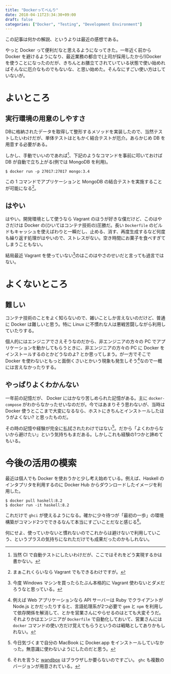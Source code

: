 ```yaml
---
title: "Dockerってべんり"
date: 2018-04-11T23:34:30+09:00
draft: false
categories: ["Docker", "Testing", "Development Environment"]
---
```


この記事は何かの解説、というよりは最近の感想である。

やっと Docker って便利だなと思えるようになってきた。一年近く前から Docker を避けるようになり、最近業務の都合で(上司が採用したから!)Dockerを使うことになったのだが、きちんとお膳立てされていている状態で使い始めればそんなに厄介なものでもないな、と思い始めた。そんなにすごい使い方はしていないが。

# よいところ

## 実行環境の用意のしやすさ

DBに格納されたデータを取得して整形するメソッドを実装したので、当然テストしたいわけだが、単体テストはともかく結合テストが厄介。あらかじめ DB を用意する必要がある。

しかし、手動でいいのであれば[^1]、下記のようなコマンドを事前に叩いておけば DB が自動で立ち上がる(例では MongoDB を利用)。

[^1]: 当然 CI で自動テストにしたいわけだが、ここではそれをどう実現するかは書かない。

```
$ docker run -p 27017:27017 mongo:3.4
```

この 1 コマンドでアプリケーションと MongoDB の結合テストを実施することが可能になる[^2]。

[^2]: まぁこれくらいなら Vagrant でもできるわけですが。

## はやい

はやい。開発環境として使うなら Vagrant のほうが好きな僕だけど、このはやさだけは Docker の(ひいてはコンテナ技術の)圧勝だ。長い `Dockerfile` のビルドもキャッシュを使えばわりと一瞬だし、止める、消す、再度生成するなど何度も繰り返す処理がはやいので、ストレスがない。空き時間にお菓子を食べすぎてしまうこともない。

結局最近 Vagrant を使っていない[^3]のはこのはやさのせいだと言っても過言ではない。

[^3]: 今度 Windows マシンを買ったらたぶん本格的に Vagrant 使わないとダメだろうなと思っている。

# よくないところ

## 難しい

コンテナ技術のことをよく知らないので、雑いことしか言えないのだけど、普通に Docker は難しいと思う。特に Linux に不慣れな人は悪戦苦闘しながら利用していたりする。

個人的にはエンジニアでさえそうなのだから、非エンジニアの方々の PC でアプリケーションを動かしてもらうときに、非エンジニアの方々の PC に Docker をインストールするのとかどうなのよ? とか思ってしまう。が一方でそこで Docker を使わないともっと面倒くさいとかいう現象も発生しそう[^4]なので一概には言えなかったりする。

[^4]: 例えば Web アプリケーションなら API サーバーは Ruby でクライアントが Node.js とかだったりすると、言語処理系が2つ必要で `gem` と `npm` を利用して依存関係を解消して、とかを営業さんにやらせるのはとても大変そうだ。それよりかはエンジニアが `Dockerfile` で自動化しておいて、営業さんには `docker` コマンドの使い方だけ覚えてもらうというのは戦略としてありかもしれない。

## やっぱりよくわかんない

一年前の記憶だが、 Docker にはかなり苦しめられた記憶がある。主に `docker-compose` がわからなかったせいなのだが。今ではあまりそう思わないが、当時は Docker 使うとここまで大変になるなら、ホストにきちんとインストールしたほうがよくない? と思ったものだ。

その時の記憶や経験が完全に払拭されたわけではない[^5]。だから「よくわからないから避けたい」という気持ちもまだある。しかしこれも経験の1つかと諦めてもいる。

[^5]: 今日気づくまで自分の MacBook に Docker.app をインストールしていなかった。無意識に使わないようにしたのだと思う。

# 今後の活用の模索

最近は個人でも Docker を使おうかと少し考え始めている。例えば、Haskell のインタプリタを利用するのに Docker Hub からダウンロードしたイメージを利用した。

```
$ docker pull haskell:8.2
$ docker run -it haskell:8.2
```

これだけで `ghci` が使えるようになる。確かに少々待つが「最初の一歩」の環境構築がコマンド2つでできるなんて本当にすごいことだなと感じる[^6]。

[^6]: それを言うと [wandbox](https://wandbox.org/) はブラウザしか要らないのですごい。 `ghc` も複数のバージョンが用意されている。

何にせよ、使っていかないと慣れないのでこれからは避けないで利用していこう、というプラスの気持ちになれただけでも成果だったのかもしれない。
